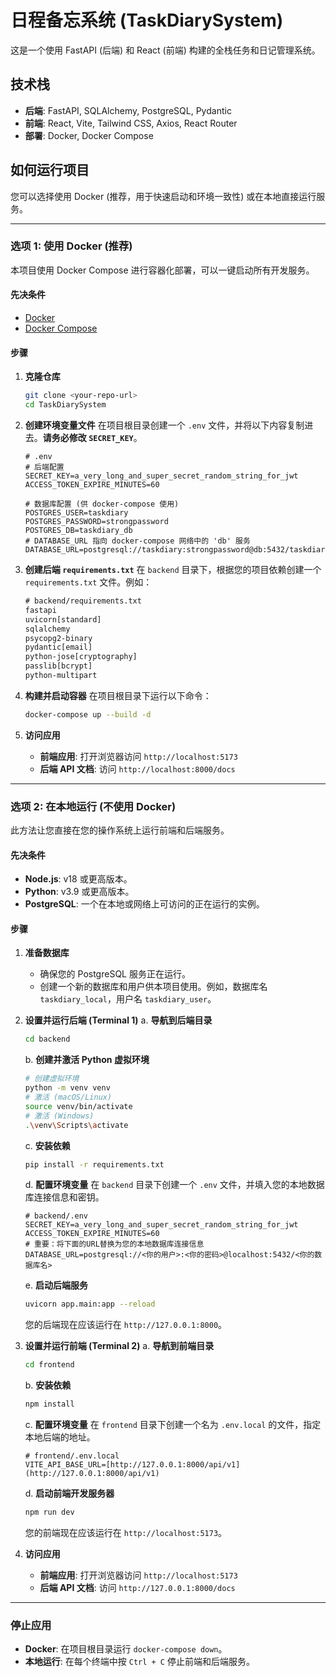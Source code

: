 # 日程备忘系统 (TaskDiarySystem)

这是一个使用 FastAPI (后端) 和 React (前端) 构建的全栈任务和日记管理系统。

## 技术栈

-   **后端**: FastAPI, SQLAlchemy, PostgreSQL, Pydantic
-   **前端**: React, Vite, Tailwind CSS, Axios, React Router
-   **部署**: Docker, Docker Compose

## 如何运行项目

您可以选择使用 Docker (推荐，用于快速启动和环境一致性) 或在本地直接运行服务。

---

### 选项 1: 使用 Docker (推荐)

本项目使用 Docker Compose 进行容器化部署，可以一键启动所有开发服务。

#### 先决条件

-   [Docker](https://www.docker.com/get-started)
-   [Docker Compose](https://docs.docker.com/compose/install/)

#### 步骤

1.  **克隆仓库**
    ```bash
    git clone <your-repo-url>
    cd TaskDiarySystem
    ```

2.  **创建环境变量文件**
    在项目根目录创建一个 `.env` 文件，并将以下内容复制进去。**请务必修改 `SECRET_KEY`**。

    ```env
    # .env
    # 后端配置
    SECRET_KEY=a_very_long_and_super_secret_random_string_for_jwt
    ACCESS_TOKEN_EXPIRE_MINUTES=60

    # 数据库配置 (供 docker-compose 使用)
    POSTGRES_USER=taskdiary
    POSTGRES_PASSWORD=strongpassword
    POSTGRES_DB=taskdiary_db
    # DATABASE_URL 指向 docker-compose 网络中的 'db' 服务
    DATABASE_URL=postgresql://taskdiary:strongpassword@db:5432/taskdiary_db
    ```

3.  **创建后端 `requirements.txt`**
    在 `backend` 目录下，根据您的项目依赖创建一个 `requirements.txt` 文件。例如：
    ```txt
    # backend/requirements.txt
    fastapi
    uvicorn[standard]
    sqlalchemy
    psycopg2-binary
    pydantic[email]
    python-jose[cryptography]
    passlib[bcrypt]
    python-multipart
    ```

4.  **构建并启动容器**
    在项目根目录下运行以下命令：

    ```bash
    docker-compose up --build -d
    ```

5.  **访问应用**
    -   **前端应用**: 打开浏览器访问 `http://localhost:5173`
    -   **后端 API 文档**: 访问 `http://localhost:8000/docs`

---

### 选项 2: 在本地运行 (不使用 Docker)

此方法让您直接在您的操作系统上运行前端和后端服务。

#### 先决条件

-   **Node.js**: v18 或更高版本。
-   **Python**: v3.9 或更高版本。
-   **PostgreSQL**: 一个在本地或网络上可访问的正在运行的实例。

#### 步骤

1.  **准备数据库**
    -   确保您的 PostgreSQL 服务正在运行。
    -   创建一个新的数据库和用户供本项目使用。例如，数据库名 `taskdiary_local`，用户名 `taskdiary_user`。

2.  **设置并运行后端 (Terminal 1)**
    a. **导航到后端目录**
    ```bash
    cd backend
    ```
    b. **创建并激活 Python 虚拟环境**
    ```bash
    # 创建虚拟环境
    python -m venv venv
    # 激活 (macOS/Linux)
    source venv/bin/activate
    # 激活 (Windows)
    .\venv\Scripts\activate
    ```
    c. **安装依赖**
    ```bash
    pip install -r requirements.txt
    ```
    d. **配置环境变量**
    在 `backend` 目录下创建一个 `.env` 文件，并填入您的本地数据库连接信息和密钥。
    ```env
    # backend/.env
    SECRET_KEY=a_very_long_and_super_secret_random_string_for_jwt
    ACCESS_TOKEN_EXPIRE_MINUTES=60
    # 重要：将下面的URL替换为您的本地数据库连接信息
    DATABASE_URL=postgresql://<你的用户>:<你的密码>@localhost:5432/<你的数据库名>
    ```
    e. **启动后端服务**
    ```bash
    uvicorn app.main:app --reload
    ```
    您的后端现在应该运行在 `http://127.0.0.1:8000`。

3.  **设置并运行前端 (Terminal 2)**
    a. **导航到前端目录**
    ```bash
    cd frontend
    ```
    b. **安装依赖**
    ```bash
    npm install
    ```
    c. **配置环境变量**
    在 `frontend` 目录下创建一个名为 `.env.local` 的文件，指定本地后端的地址。
    ```env
    # frontend/.env.local
    VITE_API_BASE_URL=[http://127.0.0.1:8000/api/v1](http://127.0.0.1:8000/api/v1)
    ```
    d. **启动前端开发服务器**
    ```bash
    npm run dev
    ```
    您的前端现在应该运行在 `http://localhost:5173`。

4.  **访问应用**
    -   **前端应用**: 打开浏览器访问 `http://localhost:5173`
    -   **后端 API 文档**: 访问 `http://127.0.0.1:8000/docs`

---

### 停止应用

-   **Docker**: 在项目根目录运行 `docker-compose down`。
-   **本地运行**: 在每个终端中按 `Ctrl + C` 停止前端和后端服务。
